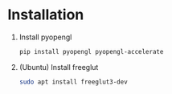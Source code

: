 
# Installation

1. Install pyopengl

    ```bash
    pip install pyopengl pyopengl-accelerate
    ```

2. (Ubuntu) Install freeglut

    ```bash
    sudo apt install freeglut3-dev
    ```
